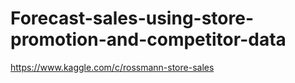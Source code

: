 # Forecast-sales-using-store-promotion-and-competitor-data
https://www.kaggle.com/c/rossmann-store-sales
